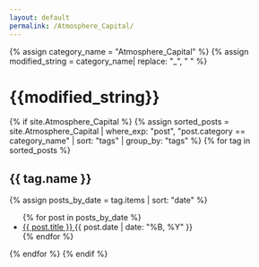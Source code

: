 ```yaml
---
layout: default
permalink: /Atmosphere_Capital/
---
```


{% assign category_name = "Atmosphere_Capital" %}
{% assign modified_string = category_name| replace: "_", " " %}
<h1>{{modified_string}}</h1>
{% if site.Atmosphere_Capital %}
{% assign sorted_posts = site.Atmosphere_Capital | where_exp: "post", "post.category == category_name" | sort: "tags" | group_by: "tags" %}
{% for tag in sorted_posts %}
<h2>{{ tag.name }}</h2>
{% assign posts_by_date = tag.items | sort: "date" %}
<ul>
{% for post in posts_by_date %}
<li><a href="{{ post.url | relative_url }}">{{ post.title }} </a><span>{{ post.date | date: "%B, %Y" }}</span></li>
{% endfor %}
</ul>
{% endfor %}
{% endif %}
